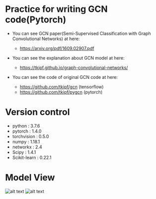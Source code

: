 Practice for writing GCN code(Pytorch)
=====================================================
* You can see GCN paper(Semi-Supervised Classification with Graph Convolutional Networks) at here:
  - https://arxiv.org/pdf/1609.02907.pdf

* You can see the explanation about GCN model at here:
  - https://tkipf.github.io/graph-convolutional-networks/

* You can see the code of original GCN code at here:
  - https://github.com/tkipf/gcn  (tensorflow)
  - https://github.com/tkipf/pygcn  (pytorch)

Version control
======================================================
* python : 3.7.6
* pytorch : 1.4.0
* torchvision : 0.5.0
* numpy : 1.18.1
* networkx : 2.4
* Scipy : 1.4.1
* Scikit-learn : 0.22.1

Model View
======================================================
![alt text](https://github.com/LeeWooJung/GCN_reproduce/tree/media/img/GCN1.png?raw=true)
![alt text](https://github.com/LeeWooJung/GCN_reproduce/tree/media/img/GCN2.png?raw=true)
